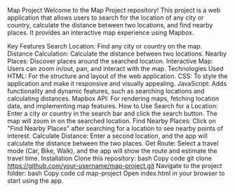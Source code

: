 Map Project Welcome to the Map Project repository! This project is a web application that allows users to search for the location of any city or country, calculate the distance between two locations, and find nearby places. It provides an interactive map experience using Mapbox.

Key Features Search Location: Find any city or country on the map. Distance Calculation: Calculate the distance between two locations. Nearby Places: Discover places around the searched location. Interactive Map: Users can zoom in/out, pan, and interact with the map. Technologies Used HTML: For the structure and layout of the web application. CSS: To style the application and make it responsive and visually appealing. JavaScript: Adds functionality and dynamic features, such as searching locations and calculating distances. Mapbox API: For rendering maps, fetching location data, and implementing map features. How to Use Search for a Location: Enter a city or country in the search bar and click the search button. The map will zoom in on the searched location. Find Nearby Places: Click on "Find Nearby Places" after searching for a location to see nearby points of interest. Calculate Distance: Enter a second location, and the app will calculate the distance between the two places. Get Route: Select a travel mode (Car, Bike, Walk), and the app will show the route and estimate the travel time. Installation Clone this repository: bash Copy code git clone https://github.com/your-username/map-project.git Navigate to the project folder: bash Copy code cd map-project Open index.html in your browser to start using the app.
